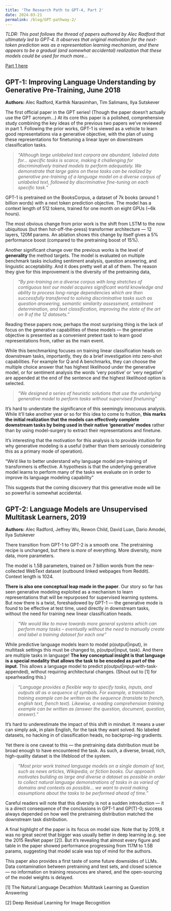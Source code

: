 ```yaml
---
title: 'The Research Path to GPT-4, Part 2'
date: 2024-03-21
permalink: /blog/GPT-pathway-2/
---
```


_TLDR: This post follows the thread of papers authored by Alec Radford that ultimately led to GPT-4. It observes that original motivation for the next-token prediction was as a representation learning mechanism, and there appears to be a gradual (and somewhat accidental) realization that these models could be used for much more…_

[Part 1 here](https://teapearce.github.io/blog//GPT-pathway-1/)


## GPT-1: Improving Language Understanding by Generative Pre-Training, June 2018
**Authors:** Alec Radford, Karthik Narasimhan, Tim Salimans, Ilya Sutskever

The first official paper in the GPT series! (Though the paper doesn’t actually use the GPT acronym…) At its core this paper is a polished, comprehensive study combining the key ideas of the previous two papers we’ve reviewed in part 1. Following the prior works, GPT-1 is viewed as a vehicle to learn good representations via a generative objective, with the plan of using these representations for finetuning a linear layer on downstream classification tasks.

> _“Although large unlabeled text corpora are abundant, labeled data for… specific tasks is scarce, making it challenging for discriminatively trained models to perform adequately. We demonstrate that large gains on these tasks can be realized by generative pre-training of a language model on a diverse corpus of unlabeled text, followed by discriminative fine-tuning on each specific task.”_

GPT-1 is pretrained on the BooksCorpus, a dataset of 7k books (around 1 billion words) with a next token prediction objective. The model has a context length of 512 tokens, trained for one month on eight GPUs (~6k hours). 

The most obvious change from prior work is the shift from LSTM to the now ubiquitous (but then hot-off-the-press) transformer architecture — 12 layers, 120M params. An ablation shows this change by itself gives a 5% performance boost (compared to the pretraining boost of 15%).

Another significant change over the previous works is the level of **generality** the method targets. The model is evaluated on multiple benchmark tasks including sentiment analysis, question answering, and linguistic acceptability. And it does pretty well at all of them. The reason they give for this improvement is the diversity of the pretraining data,

> _“By pre-training on a diverse corpus with long stretches of contiguous text our model acquires significant world knowledge and ability to process long-range dependencies which are then successfully transferred to solving discriminative tasks such as question answering, semantic similarity assessment, entailment determination, and text classification, improving the state of the art on 9 of the 12 datasets.”_

Reading these papers now, perhaps the most surprising thing is the lack of focus on the generative capabilities of these models — the generative objective is presented as a convenient pretext task to learn good representations from, rather as the main event.

While this benchmarking focuses on training linear classification heads on downstream tasks, importantly, they do a brief investigation into zero-shot capabilities. For example for Q and A benchmarks, they can choose the multiple choice answer that has highest likelihood under the generative model, or for sentiment analysis the words ‘very positive’ or ‘very negative’ are appended at the end of the sentence and the highest likelihood option is selected.

> _“We designed a series of heuristic solutions that use the underlying generative model to perform tasks without supervised finetuning”_

It’s hard to understate the significance of this seemingly innocuous analysis. While it’ll take another year or so for this idea to come to fruition, **this marks the initial realization that the models can effectively complete downstream tasks by being used in their native ‘generative’ modes** rather than by using model-surgery to extract their representations and finetune.

It’s interesting that the motivation for this analysis is to provide intuition for why generative modeling is a useful (rather than them seriously considering this as a primary mode of operation).

“We’d like to better understand why language model pre-training of transformers is effective. A hypothesis is that the underlying generative model learns to perform many of the tasks we evaluate on in order to improve its language modeling capability”

This suggests that the coming discovery that this generative mode will be so powerful is somewhat accidental.


## GPT-2: Language Models are Unsupervised Multitask Learners, 2019
**Authors:** Alec Radford, Jeffrey Wu, Rewon Child, David Luan, Dario Amodei, Ilya Sutskever

There transition from GPT-1 to GPT-2 is a smooth one. The pretraining recipe is unchanged, but there is *more* of everything. More diversity, more data, more parameters. 

The model is 1.5B parameters, trained on 7 billion words from the new-collected WebText dataset (outbound linked webpages from Reddit). Context length is 1024.

**There is also one conceptual leap made in the paper**. Our story so far has seen generative modeling exploited as a mechanism to learn representations that will be repurposed for supervised learning systems. But now there is a twist, foreshadowed by GPT-1 — the generative mode is found to be effective at test time, used directly in downstream tasks, without the need for training new linear classification heads.

> _“We would like to move towards more general systems which can perform many tasks – eventually without the need to manually create and label a training dataset for each one”_

While predictive language models learn to model p(output\|input), in multitask settings this must be changed to, p(output\|input, task). And there are multiple tasks in language! **The key conceptual insight is that language is a special modality that allows the task to be encoded as part of the input**. This allows a language model to predict p(output\|input-with-task-appended), without requiring architectural changes. (Shout out to [1] for spearheading this.)

> _“Language provides a flexible way to specify tasks, inputs, and outputs all as a sequence of symbols. For example, a translation training example can be written as the sequence (translate to french, english text, french text). Likewise, a reading comprehension training example can be written as (answer the question, document, question, answer).”_

It’s hard to underestimate the impact of this shift in mindset. It means a user can simply ask, in plain English, for the task they want solved. No labeled datasets, no hacking in of classification heads, no backprop-ing gradients. 

Yet there is one caveat to this — the pretraining data distribution must be broad enough to have encountered the task. As such, a diverse, broad, rich, high-quality dataset is the lifeblood of the system. 

> _“Most prior work trained language models on a single domain of text, such as news articles, Wikipedia, or fiction books. Our approach motivates building as large and diverse a dataset as possible in order to collect natural language demonstrations of tasks in as varied of domains and contexts as possible… we want to avoid making assumptions about the tasks to be performed ahead of time.”_

Careful readers will note that this diversity is not a sudden introduction — it is a direct consequence of the conclusions in GPT-1 and GP(T)-0; success always depended on how well the pretraining distribution matched the downstream task distribution. 

A final highlight of the paper is its focus on model size. Note that by 2019, it was no great secret that bigger was usually better in deep learning (e.g. see the 2015 ResNet paper [2]). But it’s revealing that almost every figure and table in the paper showed performance progressing from 117M to 1.5B params, suggesting that model scale was top of mind for the authors. 

This paper also provides a first taste of some future downsides of LLMs. Data contamination between pretraining and test sets, and closed science — no information on training resources are shared, and the open-sourcing of the model weights is delayed.

[1] The Natural Language Decathlon: Multitask Learning as Question Answering

[2] Deep Residual Learning for Image Recognition